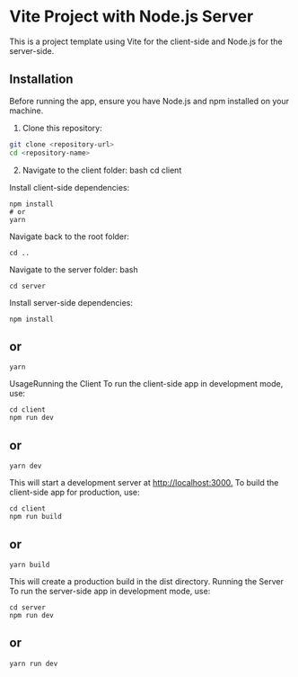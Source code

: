 # Vite Project with Node.js Server

This is a project template using Vite for the client-side and Node.js for the server-side.

## Installation

Before running the app, ensure you have Node.js and npm installed on your machine.

1. Clone this repository:

```bash
git clone <repository-url>
cd <repository-name>
```
2. Navigate to the client folder:
bash
cd client

Install client-side dependencies:
```
npm install
# or
yarn
```

Navigate back to the root folder:

```
cd ..
```

Navigate to the server folder:
bash
```
cd server
```
Install server-side dependencies:
```
npm install
```
## or
```
yarn
```

UsageRunning the Client
To run the client-side app in development mode, use:

```
cd client
npm run dev
```
## or
```
yarn dev
```

This will start a development server at [http://localhost:3000.](http://localhost:5173/)
To build the client-side app for production, use:

```
cd client
npm run build
```
## or
```
yarn build
```

This will create a production build in the dist directory.
Running the Server
To run the server-side app in development mode, use:

```
cd server
npm run dev
```
## or
```
yarn run dev
```
